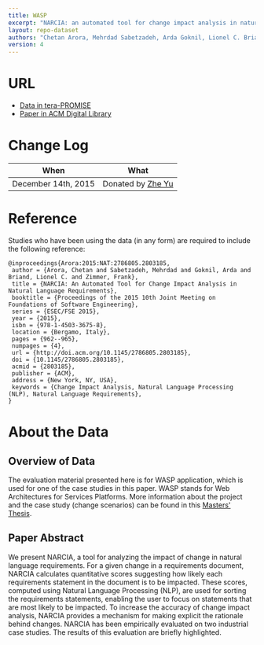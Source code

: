 ```yaml
---
title: WASP
excerpt: "NARCIA: an automated tool for change impact analysis in natural language requirements"
layout: repo-dataset
authors: "Chetan Arora, Mehrdad Sabetzadeh, Arda Goknil, Lionel C. Briand, Frank Zimmer"
version: 4
---
```


# URL

* [Data in tera-PROMISE](https://terapromise.csc.ncsu.edu/!/#repo/view/head/requirements/wasp)
* [Paper in ACM Digital Library](http://dl.acm.org/citation.cfm?id=2803185)

# Change Log

When | What
---- | ----
December 14th, 2015 | Donated by [Zhe Yu](mailto:zyu9@ncsu.edu)

# Reference

Studies who have been using the data (in any form) are required to include the following reference:

```
@inproceedings{Arora:2015:NAT:2786805.2803185,
 author = {Arora, Chetan and Sabetzadeh, Mehrdad and Goknil, Arda and Briand, Lionel C. and Zimmer, Frank},
 title = {NARCIA: An Automated Tool for Change Impact Analysis in Natural Language Requirements},
 booktitle = {Proceedings of the 2015 10th Joint Meeting on Foundations of Software Engineering},
 series = {ESEC/FSE 2015},
 year = {2015},
 isbn = {978-1-4503-3675-8},
 location = {Bergamo, Italy},
 pages = {962--965},
 numpages = {4},
 url = {http://doi.acm.org/10.1145/2786805.2803185},
 doi = {10.1145/2786805.2803185},
 acmid = {2803185},
 publisher = {ACM},
 address = {New York, NY, USA},
 keywords = {Change Impact Analysis, Natural Language Processing (NLP), Natural Language Requirements},
}
```

# About the Data

## Overview of Data

The evaluation material presented here is for WASP application, which is used for one of the case studies in this paper. WASP stands for Web Architectures for Services Platforms. More information about the project and the case study (change scenarios) can be found in this [Masters' Thesis](https://www.utwente.nl/ewi/trese/graduation_projects/2009/VanDomburg.pdf).

## Paper Abstract

We present NARCIA, a tool for analyzing the impact of change in natural language requirements. For a given change in a requirements document, NARCIA calculates quantitative scores suggesting how likely each requirements statement in the document is to be impacted. These scores, computed using Natural Language Processing (NLP), are used for sorting the requirements statements, enabling the user to focus on statements that are most likely to be impacted. To increase the accuracy of change impact analysis, NARCIA provides a mechanism for making explicit the rationale behind changes. NARCIA has been empirically evaluated on two industrial case studies. The results of this evaluation are briefly highlighted.
